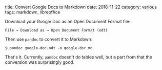 title: Convert Google Docs to Markdown
date: 2018-11-22
category: various
tags: markdown, libreoffice

Download your Google Doc as an Open Document Format file:

`File → Download as → Open Document Format (odt)`

Then use `pandoc` to convert it to Markdown:

```text
$ pandoc google-doc.odt -o google-doc.md
```

That's it. Currently, `pandoc` doesn't do tables well, but a part from
that the conversion was surprisingly good.

